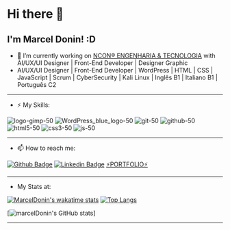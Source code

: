 # Hi there 👋

## I'm Marcel Donin! :D



- 🔭 I’m currently working on [NCON® ENGENHARIA & TECNOLOGIA](https://www.ncon.eng.br)  with AI/UX/UI Designer | Front-End Developer | Designer Graphic
- AI/UX/UI Designer | Front-End Developer | WordPress | HTML | CSS | JavaScript | Scrum | CyberSecurity | Kali Linux | Inglês B1 | Italiano B1 | Português C2
___

- ⚡ My Skills:

![logo-gimp-50](https://user-images.githubusercontent.com/83168668/116251941-815efc80-a745-11eb-91c7-ceda459ccd7f.png)
![WordPress_blue_logo-50](https://user-images.githubusercontent.com/83168668/116251189-d3535280-a744-11eb-8358-ece69bc01060.png)
![git-50](https://user-images.githubusercontent.com/83168668/116250097-ce41d380-a743-11eb-9413-564cf5d29cee.png)
![github-50](https://user-images.githubusercontent.com/83168668/116250098-ceda6a00-a743-11eb-9dd3-b853b3f012d8.png)
![html5-50](https://user-images.githubusercontent.com/83168668/116250100-ceda6a00-a743-11eb-867d-8526e409d23d.png)
![css3-50](https://user-images.githubusercontent.com/83168668/116250091-ce41d380-a743-11eb-9f7a-e6829acae8bd.png)
![js-50](https://user-images.githubusercontent.com/83168668/116250103-cf730080-a743-11eb-8308-41c54ba399fd.png)

___
- 📫 How to reach me:

[![Github Badge](https://img.shields.io/badge/-Github-000?style=flat-square&logo=Github&logoColor=white&link=https://github.com/marceldonin)](https://github.com/marceldonin)
[![Linkedin Badge](https://img.shields.io/badge/-LinkedIn-blue?style=flat-square&logo=Linkedin&logoColor=white&link=https://www.linkedin.com/in/marceldonin/)](https://www.linkedin.com/in/marceldonin/)
[⚡PORTFOLIO⚡](https://marceldonin.github.io/PORTFOLIO-CERTIFICATION/)
___
- My Stats at:

[![MarcelDonin's wakatime stats](https://github-readme-stats.vercel.app/api/wakatime?username=marceldonin)](https://github.com/anuraghazra/github-readme-stats)
[![Top Langs](https://github-readme-stats.vercel.app/api/top-langs/?username=marceldonin&layout=compact)](https://github.com/marceldonin/github-readme-stats)

[![marcelDonin's GitHub stats](https://github-readme-stats.vercel.app/api?username=marceldonin&hide=contribs,prs)]

___


<!--
**marceldonin/marceldonin** is a ✨ _special_ ✨ repository because its `README.md` (this file) appears on your GitHub profile.

Here are some ideas to get you started:
- 👯 I’m looking to collaborate on ...
- 🤔 I’m looking for help with ...
- 😄 Pronouns: ...
- ⚡ Fun fact: ...

- [Courses](https://www.treinaweb.com.br/cursos-online?q=fagner+pinheiro) 👨🏼‍🏫 - It's are technical courses on many technologies, such as Django, Flask, Python, Kotlin, Flutter, Dart, Git and more
- [Blog](https://www.treinaweb.com.br/blog/author/fagner-pinheiro/) ✍🏼 - I'm write about many things.
- 

-->




